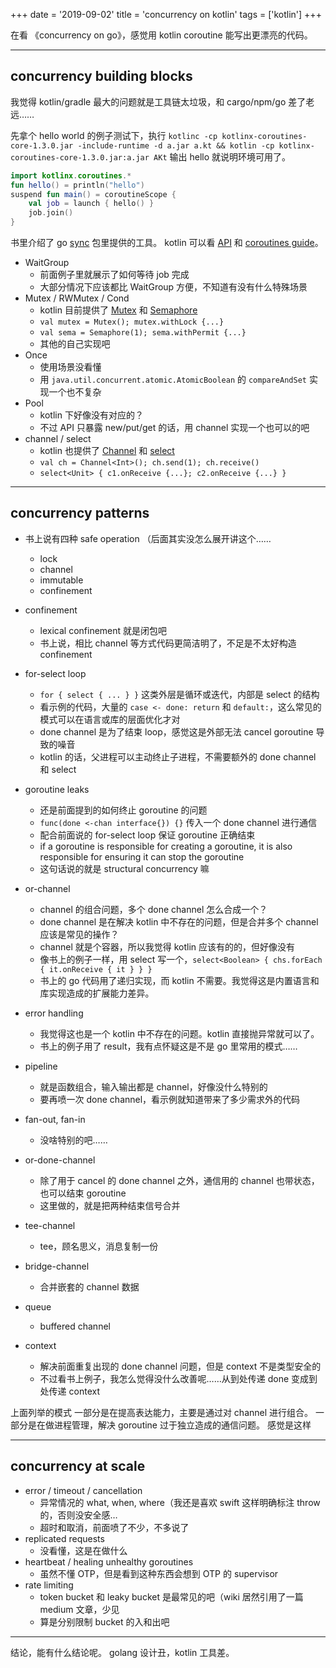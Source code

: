 +++
date = '2019-09-02'
title = 'concurrency on kotlin'
tags = ['kotlin']
+++

在看 《concurrency on go》，感觉用 kotlin coroutine 能写出更漂亮的代码。

---

## concurrency building blocks

我觉得 kotlin/gradle 最大的问题就是工具链太垃圾，和 cargo/npm/go 差了老远……

先拿个 hello world 的例子测试下，执行 `kotlinc -cp kotlinx-coroutines-core-1.3.0.jar -include-runtime -d a.jar a.kt && kotlin -cp kotlinx-coroutines-core-1.3.0.jar:a.jar AKt` 输出 hello 就说明环境可用了。

```kotlin
import kotlinx.coroutines.*
fun hello() = println("hello")
suspend fun main() = coroutineScope {
    val job = launch { hello() }
    job.join()
}
```

书里介绍了 go [sync](https://golang.org/pkg/sync/) 包里提供的工具。
kotlin 可以看 [API](https://kotlin.github.io/kotlinx.coroutines/kotlinx-coroutines-core/) 和 [coroutines guide](https://github.com/Kotlin/kotlinx.coroutines/blob/master/docs/coroutines-guide.md)。

- WaitGroup
    - 前面例子里就展示了如何等待 job 完成
    - 大部分情况下应该都比 WaitGroup 方便，不知道有没有什么特殊场景
- Mutex / RWMutex / Cond
    - kotlin 目前提供了 [Mutex](https://kotlin.github.io/kotlinx.coroutines/kotlinx-coroutines-core/kotlinx.coroutines.sync/-mutex/index.html) 和 [Semaphore](https://kotlin.github.io/kotlinx.coroutines/kotlinx-coroutines-core/kotlinx.coroutines.sync/-semaphore/index.html)
    - `val mutex = Mutex(); mutex.withLock {...}`
    - `val sema = Semaphore(1); sema.withPermit {...}`
    - 其他的自己实现吧
- Once
    - 使用场景没看懂
    - 用 `java.util.concurrent.atomic.AtomicBoolean` 的 `compareAndSet` 实现一个也不复杂
- Pool
    - kotlin 下好像没有对应的？
    - 不过 API 只暴露 new/put/get 的话，用 channel 实现一个也可以的吧
- channel / select
    - kotlin 也提供了 [Channel](https://kotlin.github.io/kotlinx.coroutines/kotlinx-coroutines-core/kotlinx.coroutines.channels/-channel/index.html) 和 [select](https://kotlin.github.io/kotlinx.coroutines/kotlinx-coroutines-core/kotlinx.coroutines.selects/select.html)
    - `val ch = Channel<Int>(); ch.send(1); ch.receive()`
    - `select<Unit> { c1.onReceive {...}; c2.onReceive {...} }`

---

## concurrency patterns

- 书上说有四种 safe operation （后面其实没怎么展开讲这个……
    - lock
    - channel
    - immutable
    - confinement

- confinement
    - lexical confinement 就是闭包吧
    - 书上说，相比 channel 等方式代码更简洁明了，不足是不太好构造 confinement
- for-select loop
    - `for { select { ... } }` 这类外层是循环或迭代，内部是 select 的结构
    - 看示例的代码，大量的 `case <- done: return` 和 `default:`，这么常见的模式可以在语言或库的层面优化才对
    - done channel 是为了结束 loop，感觉这是外部无法 cancel goroutine 导致的噪音
    - kotlin 的话，父进程可以主动终止子进程，不需要额外的 done channel 和 select
- goroutine leaks
    - 还是前面提到的如何终止 goroutine 的问题
    - `func(done <-chan interface{}) {}` 传入一个 done channel 进行通信
    - 配合前面说的 for-select loop 保证 goroutine 正确结束
    - if a goroutine is responsible for creating a goroutine, it is also responsible for ensuring it can stop the goroutine
    - 这句话说的就是 structural concurrency 嘛
- or-channel
    - channel 的组合问题，多个 done channel 怎么合成一个？
    - done channel 是在解决 kotlin 中不存在的问题，但是合并多个 channel 应该是常见的操作？
    - channel 就是个容器，所以我觉得 kotlin 应该有的的，但好像没有
    - 像书上的例子一样，用 select 写一个，`select<Boolean> { chs.forEach { it.onReceive { it } } }`
    - 书上的 go 代码用了递归实现，而 kotlin 不需要。我觉得这是内置语言和库实现造成的扩展能力差异。
- error handling
    - 我觉得这也是一个 kotlin 中不存在的问题。kotlin 直接抛异常就可以了。
    - 书上的例子用了 result，我有点怀疑这是不是 go 里常用的模式……
- pipeline
    - 就是函数组合，输入输出都是 channel，好像没什么特别的
    - 要再喷一次 done channel，看示例就知道带来了多少需求外的代码
- fan-out, fan-in
    - 没啥特别的吧……
- or-done-channel
    - 除了用于 cancel 的 done channel 之外，通信用的 channel 也带状态，也可以结束 goroutine
    - 这里做的，就是把两种结束信号合并
- tee-channel
    - tee，顾名思义，消息复制一份
- bridge-channel
    - 合并嵌套的 channel 数据
- queue
    - buffered channel
- context
    - 解决前面重复出现的 done channel 问题，但是 context 不是类型安全的
    - 不过看书上例子，我怎么觉得没什么改善呢……从到处传递 done 变成到处传递 context

上面列举的模式
一部分是在提高表达能力，主要是通过对 channel 进行组合。
一部分是在做进程管理，解决 goroutine 过于独立造成的通信问题。
感觉是这样

---

## concurrency at scale

- error / timeout / cancellation
    - 异常情况的 what, when, where（我还是喜欢 swift 这样明确标注 throw 的，否则没安全感…
    - 超时和取消，前面喷了不少，不多说了
- replicated requests
    - 没看懂，这是在做什么
- heartbeat / healing unhealthy goroutines
    - 虽然不懂 OTP，但是看到这种东西会想到 OTP 的 supervisor
- rate limiting
    - token bucket 和 leaky bucket 是最常见的吧（wiki 居然引用了一篇 medium 文章，少见
    - 算是分别限制 bucket 的入和出吧

---

结论，能有什么结论呢。
golang 设计丑，kotlin 工具差。
